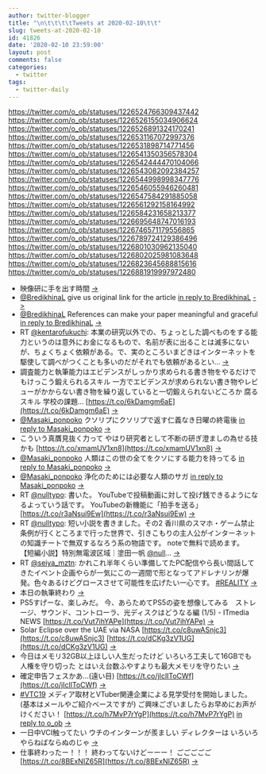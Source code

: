 ```yaml
---
author: twitter-blogger
title: "\n\t\t\t\tTweets at 2020-02-10\t\t"
slug: tweets-at-2020-02-10
id: 41826
date: '2020-02-10 23:59:00'
layout: post
comments: false
categories:
  - twitter
tags:
  - twitter-daily
---
```


https://twitter.com/o_ob/statuses/1226524766309437442 https://twitter.com/o_ob/statuses/1226526155034906624 https://twitter.com/o_ob/statuses/1226526891324170241 https://twitter.com/o_ob/statuses/1226531167072997376 https://twitter.com/o_ob/statuses/1226531898714771456 https://twitter.com/o_ob/statuses/1226541350356578304 https://twitter.com/o_ob/statuses/1226542444470104066 https://twitter.com/o_ob/statuses/1226543082092384257 https://twitter.com/o_ob/statuses/1226544998998347776 https://twitter.com/o_ob/statuses/1226546055946260481 https://twitter.com/o_ob/statuses/1226547584291885058 https://twitter.com/o_ob/statuses/1226561292158164992 https://twitter.com/o_ob/statuses/1226584231658213377 https://twitter.com/o_ob/statuses/1226695648747016193 https://twitter.com/o_ob/statuses/1226746571179556865 https://twitter.com/o_ob/statuses/1226789724129386496 https://twitter.com/o_ob/statuses/1226801030962135040 https://twitter.com/o_ob/statuses/1226802025981083648 https://twitter.com/o_ob/statuses/1226823645688815616 https://twitter.com/o_ob/statuses/1226881919997972480  

*   映像研に手を出す時間 [->](https://twitter.com/o_ob/statuses/1226524766309437442)
*   [@BredikhinaL](https://twitter.com/BredikhinaL) give us original link for the article [in reply to BredikhinaL](https://twitter.com/BredikhinaL/statuses/1226511891700293632) [->](https://twitter.com/o_ob/statuses/1226526155034906624)
*   [@BredikhinaL](https://twitter.com/BredikhinaL) References can make your paper meaningful and graceful [in reply to BredikhinaL](https://twitter.com/BredikhinaL/statuses/1226526428331679745) [->](https://twitter.com/o_ob/statuses/1226526891324170241)
*   RT [@kentarofukuchi](https://twitter.com/kentarofukuchi): 本業の研究以外での、ちょっとした調べものをする能力というのは意外にお金になるもので、名前が表に出ることは滅多にないが、ちょくちょく依頼がある。で、実のところいまどきはインターネットを駆使して調べがつくことも多いのだがそれでも依頼があるとい… [->](https://twitter.com/o_ob/statuses/1226531167072997376)
*   調査能力と執筆能力はエビデンスがしっかり求められる書き物をやるだけでもけっこう鍛えられるスキル 一方でエビデンスが求められない書き物やレビューがかからない書き物を繰り返していると一切鍛えられないどころか 腐るスキル 学校の課題… [https://t.co/6kDamgm6aE](https://t.co/6kDamgm6aE) [->](https://twitter.com/o_ob/statuses/1226531898714771456)
*   [@Masaki_ponpoko](https://twitter.com/Masaki_ponpoko) クソリプにクソリプで返す仁義なき日曜の終電後 [in reply to Masaki_ponpoko](https://twitter.com/Masaki_ponpoko/statuses/1226533125783638019) [->](https://twitter.com/o_ob/statuses/1226541350356578304)
*   こういう真贋見抜く力って やはり研究者として不断の研ぎ澄ましの為せる技かも [https://t.co/xmamUV1xn8](https://t.co/xmamUV1xn8) [->](https://twitter.com/o_ob/statuses/1226542444470104066)
*   [@Masaki_ponpoko](https://twitter.com/Masaki_ponpoko) 人類はこの世の全てをクソにする能力を持ってる [in reply to Masaki_ponpoko](https://twitter.com/Masaki_ponpoko/statuses/1226542569053552641) [->](https://twitter.com/o_ob/statuses/1226543082092384257)
*   [@Masaki_ponpoko](https://twitter.com/Masaki_ponpoko) 浄化のためには必要な人類のサガ [in reply to Masaki_ponpoko](https://twitter.com/Masaki_ponpoko/statuses/1226544174507249665) [->](https://twitter.com/o_ob/statuses/1226544998998347776)
*   RT [@nulltypo](https://twitter.com/nulltypo): 書いた。 YouTubeで投稿動画に対して投げ銭できるようになるよっていう話です。 YouTubeの新機能に「拍手を送る」 [https://t.co/r3aNsui9Ew](https://t.co/r3aNsui9Ew) [->](https://twitter.com/o_ob/statuses/1226546055946260481)
*   RT [@nulltypo](https://twitter.com/nulltypo): 短い小説を書きました。その2 香川県のスマホ・ゲーム禁止条例が行くところまで行った世界で、引きこもりの主人公がインターネットの知識チートで無双するなろう系の物語です。 noteで無料で読めます。 【短編小説】特別無電波区域｜塗田一帆 [@null](https://twitter.com/null)… [->](https://twitter.com/o_ob/statuses/1226547584291885058)
*   RT [@seiya_mztn](https://twitter.com/seiya_mztn): かれこれ半年くらい準備してたPC配信やら長い間話してきたイベント企画やらが一気にこの一週間で形となってアドレナリンが爆発。色々あるけどグロースさせて可能性を広げたい一心です。 [#REALITY](https://twitter.com/search?q=%23REALITY&src=hash) [->](https://twitter.com/o_ob/statuses/1226561292158164992)
*   本日の執筆終わり [->](https://twitter.com/o_ob/statuses/1226584231658213377)
*   PS5すげーな、楽しみだ。 今、あらためてPS5の姿を想像してみる　ストレージ、サウンド、コントローラ、光ディスクはどうなる編 (1/5) - ITmedia NEWS [https://t.co/Vut7ihYAPe](https://t.co/Vut7ihYAPe) [->](https://twitter.com/o_ob/statuses/1226695648747016193)
*   Solar Eclipse over the UAE via NASA [https://t.co/c8uwASnjc3](https://t.co/c8uwASnjc3) [https://t.co/dCKg3zV1UG](https://t.co/dCKg3zV1UG) [->](https://twitter.com/o_ob/statuses/1226746571179556865)
*   今日はメモリ32GB以上ほしい人生だったけど いろいろ工夫して16GBでも人権を守り切った とはいえ台数ふやすよりも最大メモリを守りたい [->](https://twitter.com/o_ob/statuses/1226789724129386496)
*   確定申告フェスかあ…(遠い目) [https://t.co/jIclIToCWf](https://t.co/jIclIToCWf) [->](https://twitter.com/o_ob/statuses/1226801030962135040)
*   [#VTC19](https://twitter.com/search?q=%23VTC19&src=hash) メディア取材とVTuber関連企業による見学受付を開始しました。 (基本はメールやご紹介ベースですが) ご興味ございましたらお早めにお声がけください！ [https://t.co/h7MvP7rYgP](https://t.co/h7MvP7rYgP) [in reply to o_ob](https://twitter.com/o_ob/statuses/1225794651128356865) [->](https://twitter.com/o_ob/statuses/1226802025981083648)
*   一日中VCI触ってたい ウチのインターンが羨ましい ディレクターは いろいろやらねばならぬのじゃ [->](https://twitter.com/o_ob/statuses/1226823645688815616)
*   仕事終わったー！！！ 終わってないけどーーー！ ごごごごご [https://t.co/8BExNIZ65R](https://t.co/8BExNIZ65R) [->](https://twitter.com/o_ob/statuses/1226881919997972480)